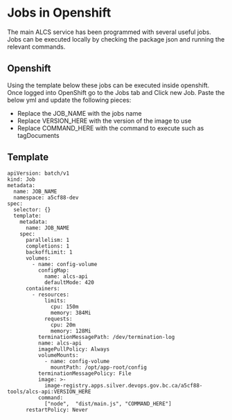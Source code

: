 # Jobs in Openshift

The main ALCS service has been programmed with several useful jobs. Jobs can be executed locally by checking the package json and running the relevant commands.

## Openshift

Using the template below these jobs can be executed inside openshift. Once logged into OpenShift go to the Jobs tab and Click new Job. Paste the below yml and update the following pieces:
* Replace the JOB_NAME with the jobs name
* Replace VERSION_HERE with the version of the image to use
* Replace COMMAND_HERE with the command to execute such as tagDocuments

## Template
```
apiVersion: batch/v1
kind: Job
metadata:
  name: JOB_NAME
  namespace: a5cf88-dev
spec:
  selector: {}
  template:
    metadata:
      name: JOB_NAME
    spec:
      parallelism: 1
      completions: 1
      backoffLimit: 1
      volumes:
        - name: config-volume
          configMap:
            name: alcs-api
            defaultMode: 420
      containers:
        - resources:
            limits:
              cpu: 150m
              memory: 384Mi
            requests:
              cpu: 20m
              memory: 128Mi
          terminationMessagePath: /dev/termination-log
          name: alcs-api
          imagePullPolicy: Always
          volumeMounts:
            - name: config-volume
              mountPath: /opt/app-root/config
          terminationMessagePolicy: File
          image: >-
            image-registry.apps.silver.devops.gov.bc.ca/a5cf88-tools/alcs-api:VERSION_HERE
          command:
            ["node",  "dist/main.js", "COMMAND_HERE"]
      restartPolicy: Never
```